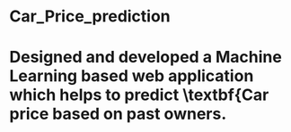 # Car_Price_prediction
# Designed and developed a Machine Learning based web application which helps to predict \textbf{Car price based on past owners.
